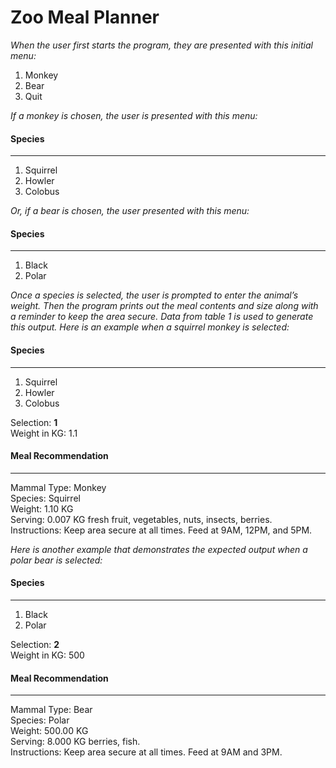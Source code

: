 # Zoo Meal Planner #

*When the user first starts the program, they are presented with this initial menu:*

1. Monkey
2. Bear
3. Quit

*If a monkey is chosen, the user is presented with this menu:*

#### Species ####
-------
1. Squirrel
2. Howler
3. Colobus

*Or, if a bear is chosen, the user presented with this menu:*

#### Species ####
--------
1. Black
2. Polar

*Once a species is selected, the user is prompted to enter the animal’s weight. Then the program prints out the meal contents and size along with a reminder to keep the area secure. Data from table 1 is used to generate this output. Here is an example when a squirrel monkey is selected:*

#### Species ####
-------
1. Squirrel
2. Howler
3. Colobus

Selection: **1**
<br>
Weight in KG: 1.1

#### Meal Recommendation ####
-------------------
Mammal Type:  Monkey
<br>
Species:      Squirrel
<br>
Weight:       1.10 KG
<br>
Serving:      0.007 KG fresh fruit, vegetables, nuts, insects, berries.
<br>
Instructions: Keep area secure at all times.
              Feed at 9AM, 12PM, and 5PM.
              
*Here is another example that demonstrates the expected output when a polar bear is selected:*

#### Species ####
--------
1. Black
2. Polar

Selection: **2**
<br>
Weight in KG: 500

#### Meal Recommendation ####
-------------------
Mammal Type:  Bear
<br>
Species:      Polar
<br>
Weight:       500.00 KG
<br>
Serving:      8.000 KG berries, fish.
<br>
Instructions: Keep area secure at all times.
              Feed at 9AM and 3PM.
